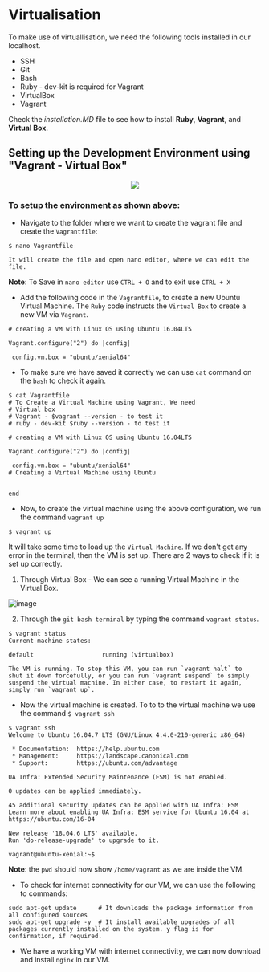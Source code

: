 # Virtualisation

To make use of virtuallisation, we need the following tools installed in our localhost.
- SSH
- Git
- Bash
- Ruby - dev-kit is required for Vagrant
- VirtualBox
- Vagrant

Check the *installation.MD* file to see how to install **Ruby**, **Vagrant**, and **Virtual Box**.

## Setting up the Development Environment using "Vagrant - Virtual Box"

<p align="center">
  <img src="https://user-images.githubusercontent.com/110366380/196476593-f0cd1530-5d65-4e22-93f8-dc77499ecc6a.png">
</p>

### To setup the environment as shown above:

- Navigate to the folder where we want to create the vagrant file and create the `Vagrantfile`:
```
$ nano Vagrantfile

It will create the file and open nano editor, where we can edit the file.
```
**Note**: To Save in `nano editor` use `CTRL + O` and to exit use `CTRL + X`

- Add the following code in the `Vagrantfile`, to create a new Ubuntu Virtual Machine. The `Ruby` code instructs the `Virtual Box` to create a new VM via `Vagrant`.
```
# creating a VM with Linux OS using Ubuntu 16.04LTS

Vagrant.configure("2") do |config|

 config.vm.box = "ubuntu/xenial64"
```
- To make sure we have saved it correctly we can use `cat` command on the `bash` to check it again.
```
$ cat Vagrantfile
# To Create a Virtual Machine using Vagrant, We need
# Virtual box
# Vagrant - $vagrant --version - to test it
# ruby - dev-kit $ruby --version - to test it

# creating a VM with Linux OS using Ubuntu 16.04LTS

Vagrant.configure("2") do |config|

 config.vm.box = "ubuntu/xenial64"
# Creating a Virtual Machine using Ubuntu


end
```
- Now, to create the virtual machine using the above configuration, we run the command `vagrant up`
```
$ vagrant up
```
It will take some time to load up the `Virtual Machine`. If we don't get any error in the terminal, then the VM is set up. There are 2 ways to check if it is set up correctly.

1. Through Virtual Box - We can see a running Virtual Machine in the Virtual Box.

![image](https://user-images.githubusercontent.com/110366380/196485550-55fbca15-7914-44ae-8db5-cac9c8a77591.png)

2. Through the `git bash terminal` by typing the command `vagrant status`.

```
$ vagrant status
Current machine states:

default                   running (virtualbox)

The VM is running. To stop this VM, you can run `vagrant halt` to
shut it down forcefully, or you can run `vagrant suspend` to simply
suspend the virtual machine. In either case, to restart it again,
simply run `vagrant up`.
```

- Now the virtual machine is created. To to to the virtual machine we use the command `$ vagrant ssh`

```
$ vagrant ssh
Welcome to Ubuntu 16.04.7 LTS (GNU/Linux 4.4.0-210-generic x86_64)

 * Documentation:  https://help.ubuntu.com
 * Management:     https://landscape.canonical.com
 * Support:        https://ubuntu.com/advantage

UA Infra: Extended Security Maintenance (ESM) is not enabled.

0 updates can be applied immediately.

45 additional security updates can be applied with UA Infra: ESM
Learn more about enabling UA Infra: ESM service for Ubuntu 16.04 at
https://ubuntu.com/16-04

New release '18.04.6 LTS' available.
Run 'do-release-upgrade' to upgrade to it.

vagrant@ubuntu-xenial:~$
```

**Note**: the `pwd` should now show `/home/vagrant` as we are inside the VM.

- To check for internet connectivity for our VM, we can use the following to commands:

```
sudo apt-get update      # It downloads the package information from all configured sources
sudo apt-get upgrade -y  # It install available upgrades of all packages currently installed on the system. y flag is for confirmation, if required.
```
- We have a working VM with internet connectivity, we can now download and install `nginx` in our VM.
